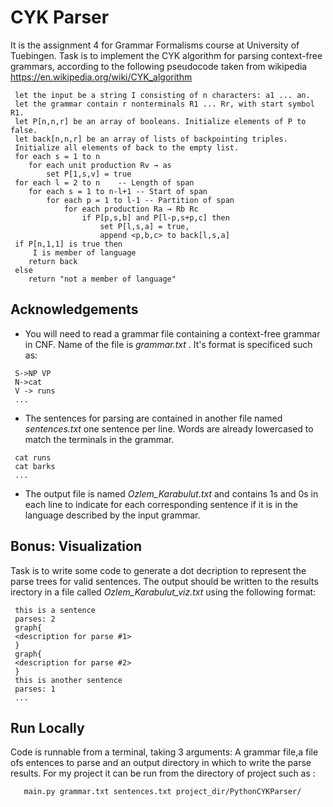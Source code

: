 
# CYK Parser

It is the assignment 4 for Grammar Formalisms course at University of Tuebingen. 
Task is to implement the CYK algorithm for parsing context-free grammars, according to the following pseudocode taken from wikipedia https://en.wikipedia.org/wiki/CYK_algorithm


```
 let the input be a string I consisting of n characters: a1 ... an.
 let the grammar contain r nonterminals R1 ... Rr, with start symbol R1.
 let P[n,n,r] be an array of booleans. Initialize elements of P to false.
 let back[n,n,r] be an array of lists of backpointing triples.
 Initialize all elements of back to the empty list.
 for each s = 1 to n
    for each unit production Rv → as
        set P[1,s,v] = true
 for each l = 2 to n    -- Length of span
    for each s = 1 to n-l+1 -- Start of span
        for each p = 1 to l-1 -- Partition of span
            for each production Ra → Rb Rc
                if P[p,s,b] and P[l-p,s+p,c] then
                    set P[l,s,a] = true,
                    append <p,b,c> to back[l,s,a]
 if P[n,1,1] is true then
     I is member of language
    return back
 else
    return "not a member of language"
```

## Acknowledgements

- You will need to read a grammar file containing a context-free grammar in CNF. Name of the file is *grammar.txt* . It's format is specificed such as: 
```
 S->NP VP
 N->cat
 V -> runs
 ...
```

- The sentences for parsing are contained in another file named *sentences.txt* one sentence per line. Words are already lowercased to match the terminals in the grammar.
```
 cat runs
 cat barks
 ...
```

- The output file is named *Ozlem_Karabulut.txt* and contains 1s and 0s in each line to indicate for each corresponding sentence if it is in the language described by the input grammar.



## Bonus: Visualization

Task is to write some code to generate a dot decription to represent the parse trees for valid sentences. The output should be written to the results irectory in a file called *Ozlem_Karabulut_viz.txt* using the following format:
```
 this is a sentence
 parses: 2
 graph{
 <description for parse #1>
 }
 graph{
 <description for parse #2>
 }
 this is another sentence
 parses: 1
 ...
 ```
## Run Locally

Code is  runnable from a terminal, taking 3 arguments: A grammar file,a file ofs entences to parse and an output directory in which to write the parse results. For my project it can be run from the directory of project such as : 

```bash
   main.py grammar.txt sentences.txt project_dir/PythonCYKParser/
```
